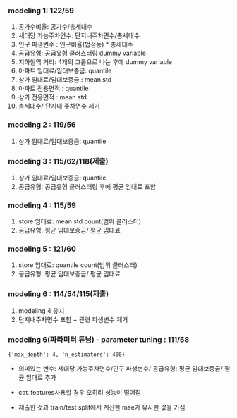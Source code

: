 ### modeling 1: 122/59

1. 공가수비율: 공가수/총세대수
2. 세대당 가능주차면수: 단지내주차면수/총세대수 
3. 인구 파생변수 : 인구비율(법정동) * 총세대수
4. 공급유형: 공급유형 클러스터링 dummy variable
5. 지하철역 거리: 4개의 그룹으로 나눈 후에 dummy variable
6. 아파트 임대료/임대보증금: quantile
7. 상가 임대료/임대보증금 : mean std
8. 아파트 전용면적 : quantile
9. 상가 전용면적 : mean std
10. 총세대수/ 단지내 주차면수 제거 



### modeling 2 : 119/56

1. 상가 임대료/임대보증금: quantile

### modeling 3 : 115/62/118(제출)

1. 상가 임대료/임대보증금: quantile
2. 공급유형: 공급유형 클러스터링 후에 평균 임대료 포함

### modeling 4 : 115/59

1. store 임대료: mean std count(범위 클러스터)
2. 공급유형: 평균 임대보증금/ 평균 임대료 


### modeling 5 : 121/60

1. store 임대료: quantile count(범위 클러스터)
2. 공급유형: 평균 임대보증금/ 평균 임대료 

### modeling 6 : 114/54/115(제출)

1. modeling 4 유지
2. 단지내주차면수 포함 + 관련 파생변수 제거 

### modeling 6(파라미터 튜닝) - parameter tuning : 111/58

```{'max_depth': 4, 'n_estimators': 400}```

- 의미있는 변수: 세대당 가능주차면수/인구 파생변수/ 공급유형: 평균 임대보증금/ 평균 임대료 추가

- cat_features사용할 경우 오히려 성능이 떨어짐
- 제출한 것과 train/test split에서 계산한 mae가 유사한 값을 가짐
